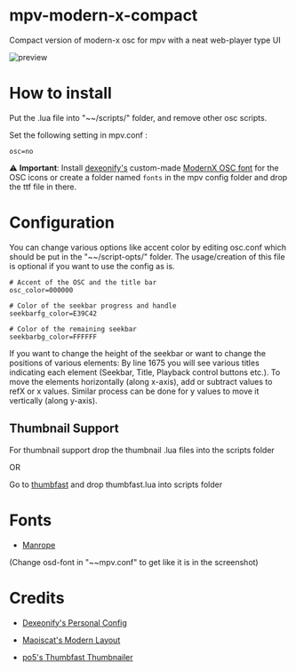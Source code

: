 # mpv-modern-x-compact
Compact version of modern-x osc for mpv with a neat web-player type UI

![preview](https://raw.githubusercontent.com/1-minute-to-midnight/mpv-morden-x-compact/main/preview.png)

# How to install
Put the .lua file into "~~/scripts/" folder, and remove other osc scripts.

Set the following setting in mpv.conf :

`osc=no`

:warning: **Important**: Install [dexeonify's](https://github.com/dexeonify/mpv-config/) custom-made [ModernX OSC font](https://github.com/1-minute-to-midnight/mpv-morden-x-compact/raw/main/modernx-osc-icon.ttf) for the OSC icons or create a folder named `fonts` in the mpv config folder and drop the ttf file in there.

# Configuration
You can change various options like accent color by editing osc.conf which should be put in the "~~/script-opts/" folder. The usage/creation of this file is optional if you want to use the config as is.
```
# Accent of the OSC and the title bar
osc_color=000000

# Color of the seekbar progress and handle
seekbarfg_color=E39C42

# Color of the remaining seekbar
seekbarbg_color=FFFFFF
```
If you want to change the height of the seekbar or want to change the positions of various elements:
By line 1675 you will see various titles indicating each element (Seekbar, Title, Playback control buttons etc.). To move the elements horizontally (along x-axis), add or subtract values to refX or x values. Similar process can be done for y values to move it vertically (along y-axis).

## Thumbnail Support
For thumbnail support drop the thumbnail .lua files into the scripts folder

OR

Go to [thumbfast](https://github.com/po5/thumbfast) and drop thumbfast.lua into scripts folder
 
# Fonts
- [Manrope](https://github.com/sharanda/manrope)

(Change osd-font in "~~mpv.conf" to get like it is in the screenshot)

# Credits
- [Dexeonify's Personal Config](https://github.com/dexeonify/mpv-config)

- [Maoiscat's Modern Layout](https://github.com/maoiscat/mpv-osc-morden)

- [po5's Thumbfast Thumbnailer](https://github.com/po5/thumbfast)
